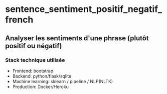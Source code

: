# sentence_sentiment_positif_negatif_french

## Analyser les sentiments d'une phrase (plutôt positif ou négatif)

[NLP 101]:https://nlp101.herokuapp.com/


### Stack technique utilisée

- Frontend: bootstrap
- Backend: python/flask/sqlite
- Machine learning: sklearn / pipeline / NLP(NLTK)
- Production: Docker/Heroku
